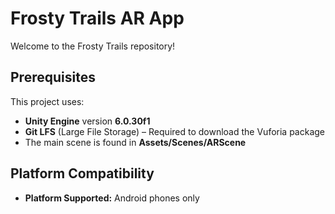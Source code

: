 # Frosty Trails AR App

Welcome to the Frosty Trails repository!
## Prerequisites
This project uses:
- **Unity Engine** version **6.0.30f1**  
- **Git LFS** (Large File Storage) – Required to download the Vuforia package
- The main scene is found in **Assets/Scenes/ARScene**

## Platform Compatibility
- **Platform Supported:** Android phones only
